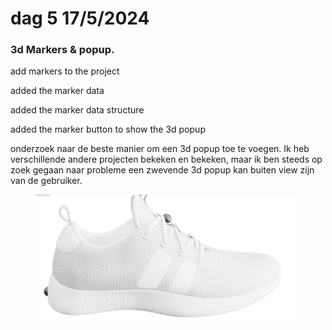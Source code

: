 # dag 5 17/5/2024

### 3d Markers & popup.

add markers to the project&#x20;

added the marker data&#x20;

added the marker data structure&#x20;

added the marker button to show the 3d popup

onderzoek naar de beste manier om een 3d popup toe te voegen. Ik heb verschillende andere projecten bekeken en bekeken, maar ik ben steeds op zoek gegaan naar probleme een zwevende 3d popup kan buiten view zijn van de gebruiker.

<figure><img src="../.gitbook/assets/image (1) (1) (1).png" alt=""><figcaption></figcaption></figure>
